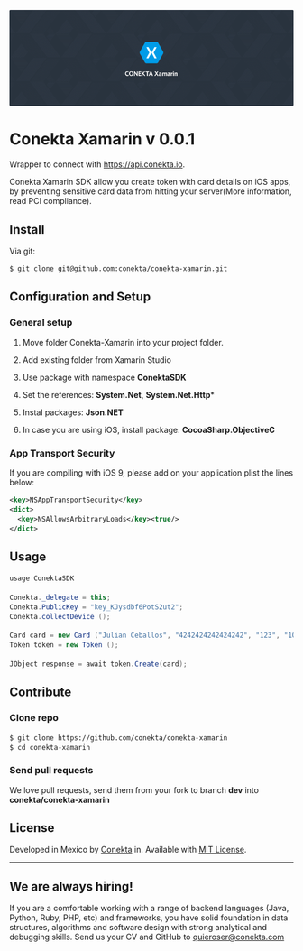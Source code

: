 ![README Cover Image](readme_cover.png)

Conekta Xamarin v 0.0.1
======================

Wrapper to connect with https://api.conekta.io.

Conekta Xamarin SDK allow you create token with card details on iOS apps, by preventing sensitive card data from hitting your server(More information, read PCI compliance).

## Install

Via git:

```sh
$ git clone git@github.com:conekta/conekta-xamarin.git
```

## Configuration and Setup

### General setup

1. Move folder Conekta-Xamarin into your project folder.

2. Add existing folder from Xamarin Studio

3. Use package with namespace **ConektaSDK**

4. Set the references: **System.Net**, **System.Net.Http***

5. Instal packages: **Json.NET**

6. In case you are using iOS, install package: **CocoaSharp.ObjectiveC**

### App Transport Security

If you are compiling with iOS 9, please add on your application plist the lines below:

```xml
<key>NSAppTransportSecurity</key>
<dict>
  <key>NSAllowsArbitraryLoads</key><true/>
</dict>
```

## Usage

```csharp
usage ConektaSDK

Conekta._delegate = this;
Conekta.PublicKey = "key_KJysdbf6PotS2ut2";
Conekta.collectDevice ();

Card card = new Card ("Julian Ceballos", "4242424242424242", "123", "10", "2018");
Token token = new Token ();

JObject response = await token.Create(card);
```

## Contribute

### Clone repo

```sh
$ git clone https://github.com/conekta/conekta-xamarin
$ cd conekta-xamarin
```

### Send pull requests

We love pull requests, send them from your fork to branch **dev** into **conekta/conekta-xamarin**

## License

Developed in Mexico by [Conekta](https://www.conekta.com) in. Available with [MIT License](LICENSE).

***

## We are always hiring!

If you are a comfortable working with a range of backend languages (Java, Python, Ruby, PHP, etc) and frameworks, you have solid foundation in data structures, algorithms and software design with strong analytical and debugging skills. Send us your CV and GitHub to quieroser@conekta.com
